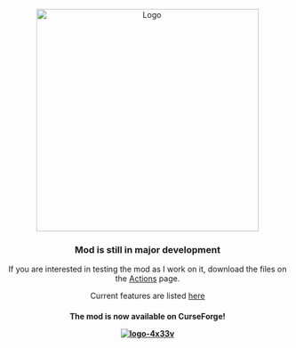 <p align="center"><img src="https://media.forgecdn.net/attachments/1067/753/some-logo.png" alt="Logo" width="400"></p>
<h3 align="center">Mod is still in major development</h3>
<p align="center">
If you are interested in testing the mod as I work on it, download the files on the <a href="https://github.com/ianm1647/expandeddelight/actions">Actions</a> page.</p>

<p align="center"> Current features are listed <a href="https://github.com/ianm1647/expandeddelight/issues/1">here</a></p>

<h4 align="center"> The mod is now available on CurseForge!</p>
<p align="center"><a href="https://www.curseforge.com/minecraft/mc-mods/expanded-delight"><img src="https://i.ibb.co/fDHvmnz/logo-4x33v.png" alt="logo-4x33v" border="0"></a></p>
